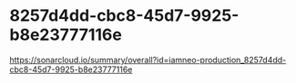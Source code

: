 # 8257d4dd-cbc8-45d7-9925-b8e23777116e
https://sonarcloud.io/summary/overall?id=iamneo-production_8257d4dd-cbc8-45d7-9925-b8e23777116e
